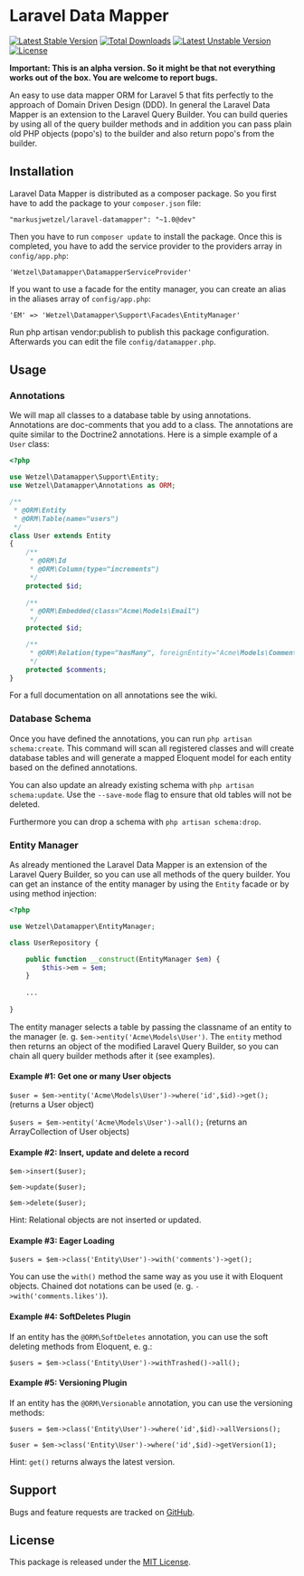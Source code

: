 # Laravel Data Mapper

[![Latest Stable Version](https://poser.pugx.org/markusjwetzel/laravel-datamapper/v/stable)](https://packagist.org/packages/markusjwetzel/laravel-datamapper) [![Total Downloads](https://poser.pugx.org/markusjwetzel/laravel-datamapper/downloads)](https://packagist.org/packages/markusjwetzel/laravel-datamapper) [![Latest Unstable Version](https://poser.pugx.org/markusjwetzel/laravel-datamapper/v/unstable)](https://packagist.org/packages/markusjwetzel/laravel-datamapper) [![License](https://poser.pugx.org/markusjwetzel/laravel-datamapper/license)](https://packagist.org/packages/markusjwetzel/laravel-datamapper)

**Important: This is an alpha version. So it might be that not everything works out of the box. You are welcome to report bugs.**

An easy to use data mapper ORM for Laravel 5 that fits perfectly to the approach of Domain Driven Design (DDD). In general the Laravel Data Mapper is an extension to the Laravel Query Builder. You can build queries by using all of the query builder methods and in addition you can pass plain old PHP objects (popo's) to the builder and also return popo's from the builder.

## Installation

Laravel Data Mapper is distributed as a composer package. So you first have to add the package to your `composer.json` file:

```
"markusjwetzel/laravel-datamapper": "~1.0@dev"
```

Then you have to run `composer update` to install the package. Once this is completed, you have to add the service provider to the providers array in `config/app.php`:

```
'Wetzel\Datamapper\DatamapperServiceProvider'
```

If you want to use a facade for the entity manager, you can create an alias in the aliases array of `config/app.php`:

```
'EM' => 'Wetzel\Datamapper\Support\Facades\EntityManager'
```

Run php artisan vendor:publish to publish this package configuration. Afterwards you can edit the file `config/datamapper.php`.

## Usage

### Annotations

We will map all classes to a database table by using annotations. Annotations are doc-comments that you add to a class. The annotations are quite similar to the Doctrine2 annotations. Here is a simple example of a `User` class:

```php
<?php

use Wetzel\Datamapper\Support\Entity;
use Wetzel\Datamapper\Annotations as ORM;

/**
 * @ORM\Entity
 * @ORM\Table(name="users")
 */
class User extends Entity
{
    /**
     * @ORM\Id
     * @ORM\Column(type="increments")
     */
    protected $id;
    
    /**
     * @ORM\Embedded(class="Acme\Models\Email")
     */
    protected $id;

    /**
     * @ORM\Relation(type="hasMany", foreignEntity="Acme\Models\Comment")
     */
    protected $comments;
}
```

For a full documentation on all annotations see the wiki.

### Database Schema

Once you have defined the annotations, you can run `php artisan schema:create`. This command will scan all registered classes and will create database tables and will generate a mapped Eloquent model for each entity based on the defined annotations.

You can also update an already existing schema with `php artisan schema:update`. Use the `--save-mode` flag to ensure that old tables will not be deleted.

Furthermore you can drop a schema with `php artisan schema:drop`.

### Entity Manager

As already mentioned the Laravel Data Mapper is an extension of the Laravel Query Builder, so you can use all methods of the query builder. You can get an instance of the entity manager by using the `Entity` facade or by using method injection:

```php
<?php

use Wetzel\Datamapper\EntityManager;

class UserRepository {

    public function __construct(EntityManager $em) {
        $this->em = $em;
    }
    
    ...
    
}
```

The entity manager selects a table by passing the classname of an entity to the manager (e. g. `$em->entity('Acme\Models\User')`. The `entity` method then returns an object of the modified Laravel Query Builder, so you can chain all query builder methods after it (see examples).

#### Example #1: Get one or many User objects

`$user = $em->entity('Acme\Models\User')->where('id',$id)->get();` (returns a User object)

`$users = $em->entity('Acme\Models\User')->all();` (returns an ArrayCollection of User objects)

#### Example #2: Insert, update and delete a record

`$em->insert($user);`

`$em->update($user);`

`$em->delete($user);`

Hint: Relational objects are not inserted or updated.

#### Example #3: Eager Loading

`$users = $em->class('Entity\User')->with('comments')->get();`

You can use the `with()` method the same way as you use it with Eloquent objects. Chained dot notations can be used (e. g. `->with('comments.likes')`).

#### Example #4: SoftDeletes Plugin

If an entity has the `@ORM\SoftDeletes` annotation, you can use the soft deleting methods from Eloquent, e. g.:

`$users = $em->class('Entity\User')->withTrashed()->all();`

#### Example #5: Versioning Plugin

If an entity has the `@ORM\Versionable` annotation, you can use the versioning methods:

`$users = $em->class('Entity\User')->where('id',$id)->allVersions();`

`$user = $em->class('Entity\User')->where('id',$id)->getVersion(1);`

Hint: `get()` returns always the latest version.

## Support

Bugs and feature requests are tracked on [GitHub](https://github.com/markusjwetzel/laravel-datamapper/issues).

## License

This package is released under the [MIT License](LICENSE).
